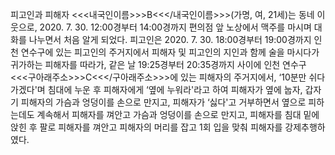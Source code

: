 피고인과 피해자 <<<내국인이름>>>B<<</내국인이름>>>(가명, 여, 21세)는 동네 이웃으로, 2020. 7. 30. 12:00경부터 14:00경까지 편의점 앞 노상에서 맥주를 마시며 대화를 나누면서 처음 알게 되었다.
피고인은 2020. 7. 30. 18:00경부터 19:00경까지 인천 연수구에 있는 피고인의 주거지에서 피해자 및 피고인의 지인과 함께 술을 마시다가 귀가하는 피해자를 따라가, 같은 날 19:25경부터 20:35경까지 사이에 인천 연수구 <<<구아래주소>>>C<<</구아래주소>>>에 있는 피해자의 주거지에서, ‘10분만 쉬다 가겠다'며 침대에 누운 후 피해자에게 ‘옆에 누워라'라고 하여 피해자가 옆에 눕자, 갑자기 피해자의 가슴과 엉덩이를 손으로 만지고, 피해자가 ‘싫다'고 거부하면서 옆으로 피하는데도 계속해서 피해자를 껴안고 가슴과 엉덩이를 손으로 만지고, 피해자를 침대 밑에 앉힌 후 팔로 피해자를 껴안고 피해자의 머리를 잡고 1회 입을 맞춰 피해자를 강제추행하였다.